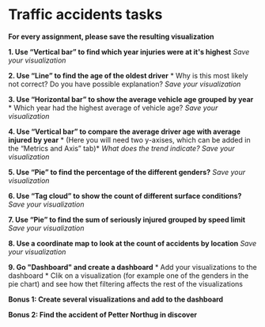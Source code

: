# Traffic accidents tasks

**For every assignment, please save the resulting visualization**

**1. Use “Vertical bar” to find which year injuries were at it's highest**
	*Save your visualization*

**2. Use “Line” to find the age of the oldest driver** 
	* Why is this most likely not correct? Do you have possible explanation?
	*Save your visualization*
	
**3. Use “Horizontal bar” to show the average vehicle age grouped by year**
	* Which year had the highest average of vehicle age?
	*Save your visualization*

**4. Use “Vertical bar” to compare the average driver age with average injured by year**
	* (Here you will need two y-axises, which can be added in the “Metrics and Axis” tab)* 
	*What does the trend indicate?*
	*Save your visualization*

**5. Use “Pie” to find the percentage of the different genders?**
	*Save your visualization*

**6. Use “Tag cloud” to show the count of different surface conditions?**
	*Save your visualization*
	
**7. Use “Pie” to find the sum of seriously injured grouped by speed limit**
	*Save your visualization*
	
**8. Use a coordinate map to look at the count of accidents by location**
	*Save your visualization*
	
**9. Go "Dashboard" and create a dashboard**
	* Add your visualizations to the dashboard
	* Clik on a visualization (for example one of the genders in the pie chart) and see how thet filtering affects the rest of the visualizations

**Bonus 1: Create several visualizations and add to the dashboard**

**Bonus 2: Find the accident of Petter Northug in discover**

